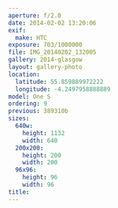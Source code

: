 ```yaml
---
aperture: f/2.0
date: 2014-02-02 13:20:06
exif:
  make: HTC
exposure: 703/1000000
file: IMG_20140202_132005
gallery: 2014-glasgow
layout: gallery-photo
location:
  latitude: 55.859889972222
  longitude: -4.2497958888889
model: One S
ordering: 9
previous: 389310b
sizes:
  640w:
    height: 1132
    width: 640
  200x200:
    height: 200
    width: 200
  96x96:
    height: 96
    width: 96
title: 
---
```

